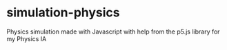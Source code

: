 # simulation-physics
Physics simulation made with Javascript with help from the p5.js library for my Physics IA
